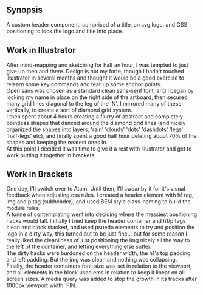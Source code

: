 ## Synopsis


A custom header component, comprised of a title, an svg logo, and CSS positioning to lock the logo and title into place.


## Work in Illustrator

After mind-mapping and sketching for half an hour, I was tempted to just give up then and there. Design is not my forte, though I hadn't touched Illustrator in several months and thought it would be a good exercise to relearn some key commands and tear up some anchor points.
<br>
Open sans was chosen as a standard clean sans-serif font, and I began by locking my name in place on the right side of the artboard, then secured many grid lines diagonal to the leg of the 'N'. I mirrored many of these vertically, to create a sort of diamond grid system. 
<br>
I then spent about 4 hours creating a flurry of abstract and completely pointless shapes that danced around the diamond grid lines (and nicely organized the shapes into layers, 'rain' 'clouds' 'dots' 'dashdots' 'legs' 'half-legs' etc), and finally spent a good half hour deleting about 70% of the shapes and keeping the neatest ones in.
<br>
At this point I decided it was time to give it a rest with illustrator and get to work putting it together in brackets.

## Work in Brackets

One day, I'll switch over to Atom. Until then, I'll swear by it for it's visual feedback when adjusting css rules. I created a header element with h1 tag, img and p tag (subheader), and used BEM style class-naming to build the module rules.
<br>
A tonne of contemplating went into deciding where the messiest positioning hacks would fall. Initially I tried keep the header container and h1/p tags clean and block stacked, and used psuedo elements to try and position the logo in a dirty way, this turned out to be just fine... but for some reason I really liked the cleanliness of just positioning the img nicely all the way to the left of the container, and letting everything else suffer.
<br>
The dirty hacks were burdoned on the header width, the h1's top padding and left padding. But the img was clean and nothing was collapsing.
<br>
Finally, the header containers font-size was set in relation to the viewport, and all elements in the block used ems in relation to keep it linear on all screen sizes. A media query was added to stop the growth in its tracks after 1000px viewport width. FIN.
